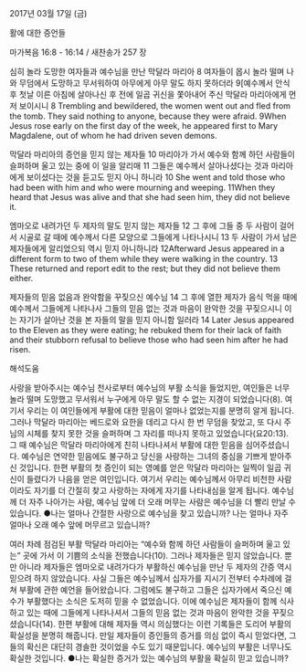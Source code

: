 2017년 03월 17일 (금)

활에 대한 증언들



마가복음 16:8 - 16:14 / 새찬송가 257 장


심히 놀라 도망한 여자들과 예수님을 만난 막달라 마리아
8 여자들이 몹시 놀라 떨며 나와 무덤에서 도망하고 무서워하여 아무에게 아무 말도 하지 못하더라 9[예수께서 안식 후 첫날 이른 아침에 살아나신 후 전에 일곱 귀신을 쫓아내어 주신 막달라 마리아에게 먼저 보이시니
8 Trembling and bewildered, the women went out and fled from the tomb. They said nothing to anyone, because they were afraid. 9When Jesus rose early on the first day of the week, he appeared first to Mary Magdalene, out of whom he had driven seven demons.

막달라 마리아의 증언을 믿지 않는 제자들
10 마리아가 가서 예수와 함께 하던 사람들이 슬퍼하며 울고 있는 중에 이 일을 알리매 11 그들은 예수께서 살아나셨다는 것과 마리아에게 보이셨다는 것을 듣고도 믿지 아니 하니라
10 She went and told those who had been with him and who were mourning and weeping. 11When they heard that Jesus was alive and that she had seen him, they did not believe it.

엠마오로 내려가던 두 제자의 말도 믿지 않는 제자들
12 그 후에 그들 중 두 사람이 걸어서 시골로 갈 때에 예수께서 다른 모양으로 그들에게 나타나시니 13 두 사람이 가서 남은 제자들에게 알리었으되 역시 믿지 아니하니라
12Afterward Jesus appeared in a different form to two of them while they were walking in the country. 13 These returned and report edit to the rest; but they did not believe them either.

제자들의 믿음 없음과 완악함을 꾸짖으신 예수님
14 그 후에 열한 제자가 음식 먹을 때에 예수께서 그들에게 나타나사 그들의 믿음 없는 것과 마음이 완악한 것을 꾸짖으시니 이는 자기가 살아난 것을 본 자들의 말을 믿지 아니함 일러라
14 Later Jesus appeared to the Eleven as they were eating; he rebuked them for their lack of faith and their stubborn refusal to believe those who had seen him after he had risen.

해석도움





사랑을 받아주시는 예수님
천사로부터 예수님의 부활 소식을 들었지만, 여인들은 너무 놀라 떨며 도망했고 무서워서 누구에게 아무 말도 할 수 없는 지경이 되었습니다(8). 여기서 우리는 이 여인들에게 부활에 대한 믿음이 얼마나 없었는지를 분명히 알게 됩니다. 그러나 막달라 마리아는 베드로와 요한을 데리고 다시 한 번 무덤을 찾았고, 또 다시 주님의 시체를 찾지 못한 것을 슬퍼하며 그 자리를 떠나지 못하고 있었습니다(요20:13). 그 때 예수님은 막달라 마리아에게 친히 나타나셔서 부활에 대한 믿음을 심어주셨습니다. 예수님은 연약한 믿음에도 불구하고 당신을 사랑하는 그녀의 중심을 기쁘게 받아주신 것입니다. 한편 부활의 첫 증인이 되는 영예를 얻은 막달라 마리아는 일찍이 일곱 귀신이 들렸다가 나음을 얻은 여인입니다. 여기서 우리는 예수님께서 아무리 비천한 사람이라도 자기를 더 간절히 찾고 사랑하는 자에게 자기를 나타내심을 알게 됩니다. 예수님께 더 자주 나아가는 사람, 예수님 앞에 더 오래 머무는 사람은 예수님을 더 빨리 만날 수 있습니다.
●나는 얼마나 간절한 사랑으로 예수님을 찾고 있습니까? 나는 얼마나 자주 얼마나 오래 예수 앞에 머무르고 있습니까?

여러 차례 점검된 부활
막달라 마리아는 “예수와 함께 하던 사람들이 슬퍼하며 울고 있는” 곳에 가서 이 기쁨의 소식을 전했습니다(10). 그러나 제자들은 믿지 않았습니다. 뿐만 아니라 제자들은 엠마오로 내려가다가 부활하신 예수님을 만난 두 제자의 간증 역시 믿으려 하지 않았습니다. 사실 그들은 예수님께서 십자가를 지시기 전부터 수차례에 걸쳐 부활에 관한 예언을 들어왔습니다. 그럼에도 불구하고 그들은 십자가에서 죽으신 예수가 부활했다는 소식은 도저히 믿을 수 없었습니다. 이에 예수님은 제자들이 함께 식사하고 있는 때에 그들에게 나타나셔서 그들의 믿음 없는 것과 마음이 완악한 것을 꾸짖으셨습니다(14). 한편 부활에 대해 제자들 역시 의심했다는 이런 기록들은 도리어 부활의 확실성을 분명히 해줍니다. 만일 제자들이 증인들의 증거를 의심 없이 즉시 믿었다면, 그들의 확신은 대단히 경솔한 것이었을 수도 있기 때문입니다. 예수님의 부활은 너무나도 확실한 것입니다.
●나는 확실한 증거가 있는 예수님의 부활을 확실히 믿고 있습니까?